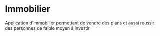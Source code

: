 # Immobilier
Application d'immobilier permettant de vendre des plans et aussi reussir des personnes de faible moyen á investir
